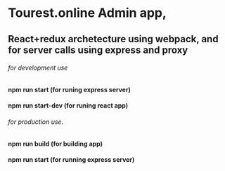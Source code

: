 # Tourest.online Admin app,

## React+redux archetecture using webpack, and for server calls using express and proxy

###### for development use 

#### npm run start (for runing express server) 
#### npm run start-dev (for runing react app) 

###### for production use. 

#### npm run build (for building app) 
#### npm run start (for running express server)
